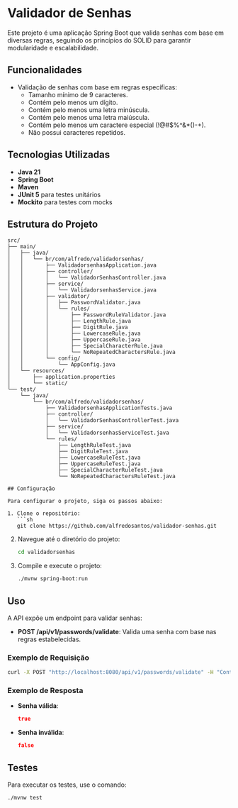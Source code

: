 # Validador de Senhas

Este projeto é uma aplicação Spring Boot que valida senhas com base em diversas regras, seguindo os princípios do SOLID para garantir modularidade e escalabilidade.

## Funcionalidades

- Validação de senhas com base em regras específicas:
    - Tamanho mínimo de 9 caracteres.
    - Contém pelo menos um dígito.
    - Contém pelo menos uma letra minúscula.
    - Contém pelo menos uma letra maiúscula.
    - Contém pelo menos um caractere especial (!@#$%^&*()-+).
    - Não possui caracteres repetidos.

## Tecnologias Utilizadas

- **Java 21**
- **Spring Boot**
- **Maven**
- **JUnit 5** para testes unitários
- **Mockito** para testes com mocks

## Estrutura do Projeto

```plaintext
src/
├── main/
│   ├── java/
│   │   └── br/com/alfredo/validadorsenhas/
│   │       ├── ValidadorsenhasApplication.java
│   │       ├── controller/
│   │       │   └── ValidadorSenhasController.java
│   │       ├── service/
│   │       │   └── ValidadorsenhasService.java
│   │       ├── validator/
│   │       │   ├── PasswordValidator.java
│   │       │   └── rules/
│   │       │       ├── PasswordRuleValidator.java
│   │       │       ├── LengthRule.java
│   │       │       ├── DigitRule.java
│   │       │       ├── LowercaseRule.java
│   │       │       ├── UppercaseRule.java
│   │       │       ├── SpecialCharacterRule.java
│   │       │       └── NoRepeatedCharactersRule.java
│   │       └── config/
│   │           └── AppConfig.java
│   └── resources/
│       ├── application.properties
│       └── static/
└── test/
    └── java/
        └── br/com/alfredo/validadorsenhas/
            ├── ValidadorsenhasApplicationTests.java
            ├── controller/
            │   └── ValidadorSenhasControllerTest.java
            ├── service/
            │   └── ValidadorsenhasServiceTest.java
            └── rules/
                ├── LengthRuleTest.java
                ├── DigitRuleTest.java
                ├── LowercaseRuleTest.java
                ├── UppercaseRuleTest.java
                ├── SpecialCharacterRuleTest.java
                └── NoRepeatedCharactersRuleTest.java

## Configuração

Para configurar o projeto, siga os passos abaixo:

1. Clone o repositório:
   ```sh
   git clone https://github.com/alfredosantos/validador-senhas.git
   ```
2. Navegue até o diretório do projeto:
   ```sh
   cd validadorsenhas
   ```
3. Compile e execute o projeto:
   ```sh
   ./mvnw spring-boot:run
   ```

## Uso

A API expõe um endpoint para validar senhas:

- **POST /api/v1/passwords/validate**: Valida uma senha com base nas regras estabelecidas.

### Exemplo de Requisição

```sh
curl -X POST "http://localhost:8080/api/v1/passwords/validate" -H "Content-Type: application/json" -d "\"A1b!2c3d4\""
```

### Exemplo de Resposta

- **Senha válida**:
  ```json
  true
  ```
- **Senha inválida**:
  ```json
  false
  ```

## Testes

Para executar os testes, use o comando:

```sh
./mvnw test
```